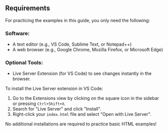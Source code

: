 
## Requirements
For practicing the examples in this guide, you only need the following:

### Software:
- A text editor (e.g., VS Code, Sublime Text, or Notepad++)
- A web browser (e.g., Google Chrome, Mozilla Firefox, or Microsoft Edge)

### Optional Tools:
- Live Server Extension (for VS Code) to see changes instantly in the browser.

To install the Live Server extension in VS Code:
1. Go to the Extensions view by clicking on the square icon in the sidebar or pressing `Ctrl+Shift+X`.
2. Search for "Live Server" and click "Install".
3. Right-click your `index.html` file and select "Open with Live Server".

No additional installations are required to practice basic HTML examples!